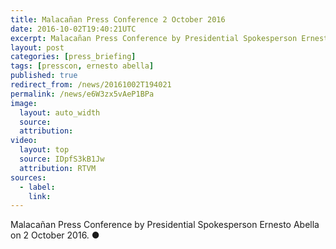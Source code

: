 ```yaml
---
title: Malacañan Press Conference 2 October 2016
date: 2016-10-02T19:40:21UTC
excerpt: Malacañan Press Conference by Presidential Spokesperson Ernesto Abella on 2 October 2016.
layout: post
categories: [press_briefing]
tags: [presscon, ernesto abella]
published: true
redirect_from: /news/20161002T194021
permalink: /news/e6W3zx5vAeP1BPa
image:
  layout: auto_width
  source: 
  attribution: 
video:
  layout: top
  source: IDpfS3kB1Jw
  attribution: RTVM
sources:
  - label:
    link:
---
```


Malacañan Press Conference by Presidential Spokesperson Ernesto Abella on 2 October 2016.
&#x25cf;


